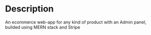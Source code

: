 # Description

An ecommerce web-app for any kind of product with an Admin panel, builded using MERN stack and Stripe 
